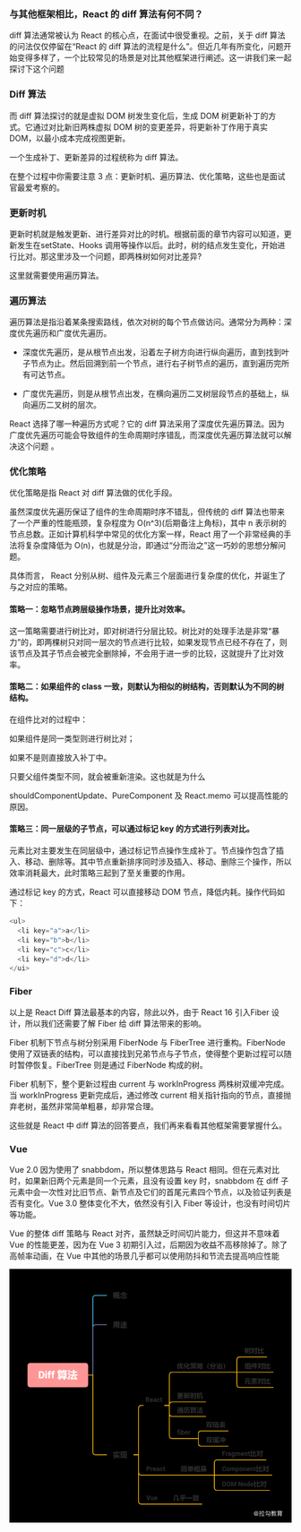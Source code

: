 ### 与其他框架相比，React 的 diff 算法有何不同？

diff 算法通常被认为 React 的核心点，在面试中很受重视。之前，关于 diff 算法的问法仅仅停留在“React 的 diff 算法的流程是什么”。但近几年有所变化，问题开始变得多样了，一个比较常见的场景是对比其他框架进行阐述。这一讲我们来一起探讨下这个问题

### Diff 算法

而 diff 算法探讨的就是虚拟 DOM 树发生变化后，生成 DOM 树更新补丁的方式。它通过对比新旧两株虚拟 DOM 树的变更差异，将更新补丁作用于真实 DOM，以最小成本完成视图更新。

一个生成补丁、更新差异的过程统称为 diff 算法。

在整个过程中你需要注意 3 点：更新时机、遍历算法、优化策略，这些也是面试官最爱考察的。

### 更新时机

更新时机就是触发更新、进行差异对比的时机。根据前面的章节内容可以知道，更新发生在setState、Hooks 调用等操作以后。此时，树的结点发生变化，开始进行比对。那这里涉及一个问题，即两株树如何对比差异?

这里就需要使用遍历算法。

### 遍历算法

遍历算法是指沿着某条搜索路线，依次对树的每个节点做访问。通常分为两种：深度优先遍历和广度优先遍历。

- 深度优先遍历，是从根节点出发，沿着左子树方向进行纵向遍历，直到找到叶子节点为止。然后回溯到前一个节点，进行右子树节点的遍历，直到遍历完所有可达节点。

- 广度优先遍历，则是从根节点出发，在横向遍历二叉树层段节点的基础上，纵向遍历二叉树的层次。

React 选择了哪一种遍历方式呢？它的 diff 算法采用了深度优先遍历算法。因为广度优先遍历可能会导致组件的生命周期时序错乱，而深度优先遍历算法就可以解决这个问题
。

### 优化策略

优化策略是指 React 对 diff 算法做的优化手段。

虽然深度优先遍历保证了组件的生命周期时序不错乱，但传统的 diff 算法也带来了一个严重的性能瓶颈，复杂程度为 O(n^3)(后期备注上角标)，其中 n 表示树的节点总数。正如计算机科学中常见的优化方案一样，React 用了一个非常经典的手法将复杂度降低为 O(n)，也就是分治，即通过“分而治之”这一巧妙的思想分解问题。

具体而言， React 分别从树、组件及元素三个层面进行复杂度的优化，并诞生了与之对应的策略。

#### 策略一：忽略节点跨层级操作场景，提升比对效率。

这一策略需要进行树比对，即对树进行分层比较。树比对的处理手法是非常“暴力”的，即两棵树只对同一层次的节点进行比较，如果发现节点已经不存在了，则该节点及其子节点会被完全删除掉，不会用于进一步的比较，这就提升了比对效率。

#### 策略二：如果组件的 class 一致，则默认为相似的树结构，否则默认为不同的树结构。

在组件比对的过程中：

如果组件是同一类型则进行树比对；

如果不是则直接放入补丁中。

只要父组件类型不同，就会被重新渲染。这也就是为什么

shouldComponentUpdate、PureComponent 及 React.memo 可以提高性能的原因。

#### 策略三：同一层级的子节点，可以通过标记 key 的方式进行列表对比。

元素比对主要发生在同层级中，通过标记节点操作生成补丁。节点操作包含了插入、移动、删除等。其中节点重新排序同时涉及插入、移动、删除三个操作，所以效率消耗最大，此时策略三起到了至关重要的作用。

通过标记 key 的方式，React 可以直接移动 DOM 节点，降低内耗。操作代码如下：

```js
<ul>
  <li key="a">a</li>
  <li key="b">b</li>
  <li key="c">c</li>
  <li key="d">d</li>
</ui>
```

### Fiber

以上是 React Diff 算法最基本的内容，除此以外，由于 React 16 引入Fiber 设计，所以我们还需要了解 Fiber 给 diff 算法带来的影响。

Fiber 机制下节点与树分别采用 FiberNode 与 FiberTree 进行重构。FiberNode 使用了双链表的结构，可以直接找到兄弟节点与子节点，使得整个更新过程可以随时暂停恢复。FiberTree 则是通过 FiberNode 构成的树。

Fiber 机制下，整个更新过程由 current 与 workInProgress 两株树双缓冲完成。当 workInProgress 更新完成后，通过修改 current 相关指针指向的节点，直接抛弃老树，虽然非常简单粗暴，却非常合理。

这些就是 React 中 diff 算法的回答要点，我们再来看看其他框架需要掌握什么。


### Vue

Vue 2.0 因为使用了 snabbdom，所以整体思路与 React 相同。但在元素对比时，如果新旧两个元素是同一个元素，且没有设置 key 时，snabbdom 在 diff 子元素中会一次性对比旧节点、新节点及它们的首尾元素四个节点，以及验证列表是否有变化。Vue 3.0 整体变化不大，依然没有引入 Fiber 等设计，也没有时间切片等功能。


Vue 的整体 diff 策略与 React 对齐，虽然缺乏时间切片能力，但这并不意味着 Vue 的性能更差，因为在 Vue 3 初期引入过，后期因为收益不高移除掉了。除了高帧率动画，在 Vue 中其他的场景几乎都可以使用防抖和节流去提高响应性能


![](https://raw.githubusercontent.com/21haoxingxiu/picture/master/blog/20210309213802.png)
